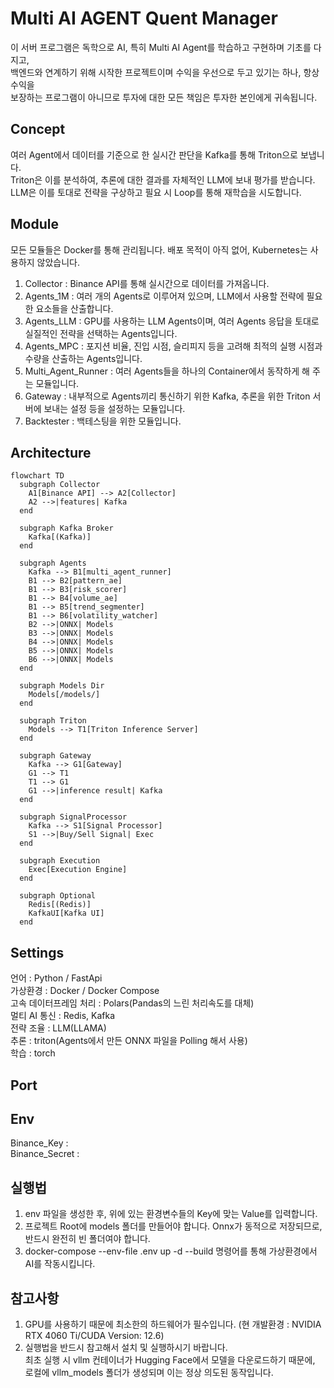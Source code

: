 # Multi AI AGENT Quent Manager

이 서버 프로그램은 독학으로 AI, 특히 Multi AI Agent를 학습하고 구현하며 기초를 다지고,  
백엔드와 연계하기 위해 시작한 프로젝트이며 수익을 우선으로 두고 있기는 하나, 항상 수익을  
보장하는 프로그램이 아니므로 투자에 대한 모든 책임은 투자한 본인에게 귀속됩니다.

## Concept

여러 Agent에서 데이터를 기준으로 한 실시간 판단을 Kafka를 통해 Triton으로 보냅니다.  
Triton은 이를 분석하여, 추론에 대한 결과를 자체적인 LLM에 보내 평가를 받습니다.  
LLM은 이를 토대로 전략을 구상하고 필요 시 Loop를 통해 재학습을 시도합니다.

## Module

모든 모듈들은 Docker를 통해 관리됩니다. 배포 목적이 아직 없어, Kubernetes는 사용하지 않았습니다.

1. Collector : Binance API를 통해 실시간으로 데이터를 가져옵니다.
2. Agents_1M : 여러 개의 Agents로 이루어져 있으며, LLM에서 사용할 전략에 필요한 요소들을 산출합니다.
3. Agents_LLM : GPU를 사용하는 LLM Agents이며, 여러 Agents 응답을 토대로 실질적인 전략을 선택하는 Agents입니다.
4. Agents_MPC : 포지션 비율, 진입 시점, 슬리피지 등을 고려해 최적의 실행 시점과 수량을 산출하는 Agents입니다.
5. Multi_Agent_Runner : 여러 Agents들을 하나의 Container에서 동작하게 해 주는 모듈입니다.
6. Gateway : 내부적으로 Agents끼리 통신하기 위한 Kafka, 추론을 위한 Triton 서버에 보내는 설정 등을 설정하는 모듈입니다.
7. Backtester : 백테스팅을 위한 모듈입니다.

## Architecture

```mermaid
flowchart TD
  subgraph Collector
    A1[Binance API] --> A2[Collector]
    A2 -->|features| Kafka
  end

  subgraph Kafka Broker
    Kafka[(Kafka)]
  end

  subgraph Agents
    Kafka --> B1[multi_agent_runner]
    B1 --> B2[pattern_ae]
    B1 --> B3[risk_scorer]
    B1 --> B4[volume_ae]
    B1 --> B5[trend_segmenter]
    B1 --> B6[volatility_watcher]
    B2 -->|ONNX| Models
    B3 -->|ONNX| Models
    B4 -->|ONNX| Models
    B5 -->|ONNX| Models
    B6 -->|ONNX| Models
  end

  subgraph Models Dir
    Models[/models/]
  end

  subgraph Triton
    Models --> T1[Triton Inference Server]
  end

  subgraph Gateway
    Kafka --> G1[Gateway]
    G1 --> T1
    T1 --> G1
    G1 -->|inference result| Kafka
  end

  subgraph SignalProcessor
    Kafka --> S1[Signal Processor]
    S1 -->|Buy/Sell Signal| Exec
  end

  subgraph Execution
    Exec[Execution Engine]
  end

  subgraph Optional
    Redis[(Redis)]
    KafkaUI[Kafka UI]
  end
```

## Settings

언어 : Python / FastApi  
가상환경 : Docker / Docker Compose  
고속 데이터프레임 처리 : Polars(Pandas의 느린 처리속도를 대체)  
멀티 AI 통신 : Redis, Kafka  
전략 조율 : LLM(LLAMA)  
추론 : triton(Agents에서 만든 ONNX 파일을 Polling 해서 사용)  
학습 : torch

## Port

## Env

Binance_Key :  
Binance_Secret :

## 실행법

1. env 파일을 생성한 후, 위에 있는 환경변수들의 Key에 맞는 Value를 입력합니다.
2. 프로젝트 Root에 models 폴더를 만들어야 합니다. Onnx가 동적으로 저장되므로, 반드시 완전히 빈 폴더여야 합니다.
3. docker-compose --env-file .env up -d --build 명령어를 통해 가상환경에서 AI를 작동시킵니다.

## 참고사항

1. GPU를 사용하기 때문에 최소한의 하드웨어가 필수입니다. (현 개발환경 : NVIDIA RTX 4060 Ti/CUDA Version: 12.6)
2. 실행법을 반드시 참고해서 설치 및 실행하시기 바랍니다.  
   최초 실행 시 vllm 컨테이너가 Hugging Face에서 모델을 다운로드하기 때문에,  
   로컬에 vllm_models 폴더가 생성되며 이는 정상 의도된 동작입니다.
